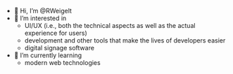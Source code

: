 - 👋 Hi, I’m @RWeigelt
- 👀 I’m interested in
  - UI/UX (i.e., both the technical aspects as well as the actual experience for users)
  - development and other tools that make the lives of developers easier
  - digital signage software
- 🌱 I’m currently learning
  - modern web technologies

<!---
RWeigelt/RWeigelt is a ✨ special ✨ repository because its `README.md` (this file) appears on your GitHub profile.
You can click the Preview link to take a look at your changes.
--->
